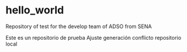 # hello_world
Repository of test for the develop team of ADSO from SENA 

Este es un repositorio de prueba
Ajuste generación conflicto repositorio local 




